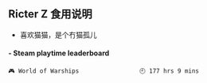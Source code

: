 ## Ricter Z 食用说明
- 喜欢猫猫，是个冇猫孤儿

<!-- steam-box start -->
#### - Steam playtime leaderboard
```text
🎮 World of Warships                 🕘 177 hrs 9 mins
```
<!-- Powered by https://github.com/YouEclipse/steam-box . -->
<!-- steam-box end -->
